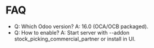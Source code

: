 # FAQ

- Q: Which Odoo version? A: 16.0 (OCA/OCB packaged).
- Q: How to enable? A: Start server with --addon stock_picking_commercial_partner or install in UI.
